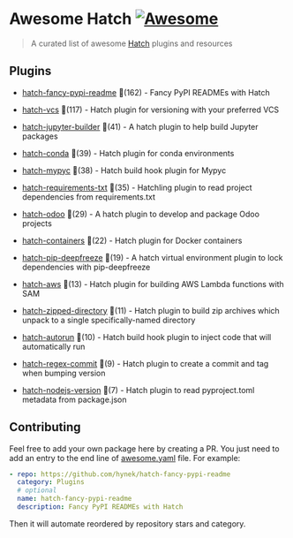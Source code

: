 # Awesome Hatch [![Awesome](https://awesome.re/badge-flat.svg)](https://github.com/sindresorhus/awesome)

> A curated list of awesome [Hatch](https://hatch.pypa.io/latest/) plugins and resources


## Plugins
  
- [hatch-fancy-pypi-readme](https://github.com/hynek/hatch-fancy-pypi-readme) 🌟(162) - Fancy PyPI READMEs with Hatch
  
- [hatch-vcs](https://github.com/ofek/hatch-vcs) 🌟(117) - Hatch plugin for versioning with your preferred VCS
  
- [hatch-jupyter-builder](https://github.com/jupyterlab/hatch-jupyter-builder) 🌟(41) - A hatch plugin to help build Jupyter packages
  
- [hatch-conda](https://github.com/OldGrumpyViking/hatch-conda) 🌟(39) - Hatch plugin for conda environments
  
- [hatch-mypyc](https://github.com/ofek/hatch-mypyc) 🌟(38) - Hatch build hook plugin for Mypyc
  
- [hatch-requirements-txt](https://github.com/repo-helper/hatch-requirements-txt) 🌟(35) - Hatchling plugin to read project dependencies from requirements.txt
  
- [hatch-odoo](https://github.com/acsone/hatch-odoo) 🌟(29) - A hatch plugin to develop and package Odoo projects
  
- [hatch-containers](https://github.com/ofek/hatch-containers) 🌟(22) - Hatch plugin for Docker containers
  
- [hatch-pip-deepfreeze](https://github.com/sbidoul/hatch-pip-deepfreeze) 🌟(19) - A hatch virtual environment plugin to lock dependencies with pip-deepfreeze
  
- [hatch-aws](https://github.com/aka-raccoon/hatch-aws) 🌟(13) - Hatch plugin for building AWS Lambda functions with SAM
  
- [hatch-zipped-directory](https://github.com/dairiki/hatch-zipped-directory) 🌟(11) - Hatch plugin to build zip archives which unpack to a single specifically-named directory
  
- [hatch-autorun](https://github.com/ofek/hatch-autorun) 🌟(10) - Hatch build hook plugin to inject code that will automatically run
  
- [hatch-regex-commit](https://github.com/frankie567/hatch-regex-commit) 🌟(9) - Hatch plugin to create a commit and tag when bumping version
  
- [hatch-nodejs-version](https://github.com/agoose77/hatch-nodejs-version) 🌟(7) - Hatch plugin to read pyproject.toml metadata from package.json
  


## Contributing

Feel free to add your own package here by creating a PR. You just need to add an entry to the end line of [awesome.yaml](./awesome.yaml) file.
For example:

```yaml
- repo: https://github.com/hynek/hatch-fancy-pypi-readme
  category: Plugins
  # optional
  name: hatch-fancy-pypi-readme
  description: Fancy PyPI READMEs with Hatch
```

Then it will automate reordered by repository stars and category.